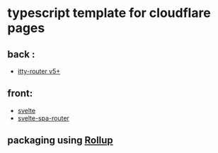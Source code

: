 # typescript template for cloudflare pages

## back :
* [itty-router v5+](https://github.com/kwhitley/itty-router)

## front: 
* [svelte](svelte.dev)
* [svelte-spa-router](https://github.com/ItalyPaleAle/svelte-spa-router)

## packaging using [Rollup](https://rollupjs.org/)